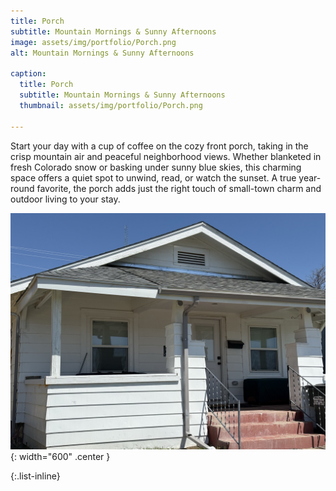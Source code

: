 ```yaml
---
title: Porch
subtitle: Mountain Mornings & Sunny Afternoons
image: assets/img/portfolio/Porch.png
alt: Mountain Mornings & Sunny Afternoons

caption:
  title: Porch
  subtitle: Mountain Mornings & Sunny Afternoons
  thumbnail: assets/img/portfolio/Porch.png

---
```

Start your day with a cup of coffee on the cozy front porch, taking in the crisp mountain air and peaceful neighborhood views. Whether blanketed in fresh Colorado snow or basking under sunny blue skies, this charming space offers a quiet spot to unwind, read, or watch the sunset. A true year-round favorite, the porch adds just the right touch of small-town charm and outdoor living to your stay.

![Alt text](assets/img/portfolio/Porch.jpeg){: width="600" .center }




{:.list-inline}

